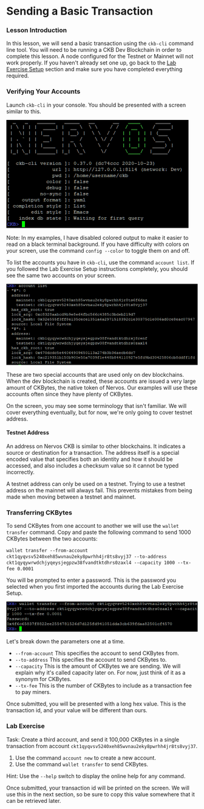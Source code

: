 # Sending a Basic Transaction

### Lesson Introduction

In this lesson, we will send a basic transaction using the `ckb-cli` command line tool. You will need to be running a CKB Dev Blockchain in order to complete this lesson. A node configured for the Testnet or Mainnet will not work properly. If you haven't already set one up, go back to the [Lab Exercise Setup](https://nervos.gitbook.io/developer-training-course/lab-exercise-setup) section and make sure you have completed everything required.

### Verifying Your Accounts

Launch `ckb-cli` in your console. You should be presented with a screen similar to this.

![](../.gitbook/assets/ckb-cli.png)

Note: In my examples, I have disabled colored output to make it easier to read on a black terminal background. If you have difficulty with colors on your screen, use the command `config --color` to toggle them on and off.

To list the accounts you have in `ckb-cli`, use the command `account list`. If you followed the Lab Exercise Setup instructions completely, you should see the same two accounts on your screen.

![](../.gitbook/assets/account-list.png)

These are two special accounts that are used only on dev blockchains. When the dev blockchain is created, these accounts are issued a very large amount of CKBytes, the native token of Nervos. Our examples will use these accounts often since they have plenty of CKBytes.

On the screen, you may see some terminology that isn't familiar. We will cover everything eventually, but for now, we're only going to cover testnet address.

#### Testnet Address

An address on Nervos CKB is similar to other blockchains. It indicates a source or destination for a transaction. The address itself is a special encoded value that specifies both an identity and how it should be accessed, and also includes a checksum value so it cannot be typed incorrectly.

A testnet address can only be used on a testnet. Trying to use a testnet address on the mainnet will always fail. This prevents mistakes from being made when moving between a testnet and mainnet.

### Transferring CKBytes

To send CKBytes from one account to another we will use the `wallet transfer` command. Copy and paste the following command to send 1000 CKBytes between the two accounts: 

```text
wallet transfer --from-account ckt1qyqvsv5240xeh85wvnau2eky8pwrhh4jr8ts8vyj37 --to-address ckt1qyqywrwdchjyqeysjegpzw38fvandtktdhrs0zaxl4 --capacity 1000 --tx-fee 0.0001
```

You will be prompted to enter a password. This is the password you selected when you first imported the accounts during the Lab Exercise Setup.

![](../.gitbook/assets/wallet-transfer.png)

Let's break down the parameters one at a time.

* `--from-account` This specifies the account to send CKBytes from.
* `--to-address` This specifies the account to send CKBytes to.
* `--capacity` This is the amount of CKBytes we are sending. We will explain why it's called capacity later on. For now, just think of it as a synonym for CKBytes.
* `--tx-fee` This is the number of CKBytes to include as a transaction fee to pay miners. 

Once submitted, you will be presented with a long hex value. This is the transaction id, and your value will be different than ours.

### Lab Exercise

Task: Create a third account, and send it 100,000 CKBytes in a single transaction from account `ckt1qyqvsv5240xeh85wvnau2eky8pwrhh4jr8ts8vyj37`.

1. Use the command `account new` to create a new account.
2. Use the command `wallet transfer` to send CKBytes.

Hint: Use the `--help` switch to display the online help for any command.

Once submitted, your transaction id will be printed on the screen. We will use this in the next section, so be sure to copy this value somewhere that it can be retrieved later.  

